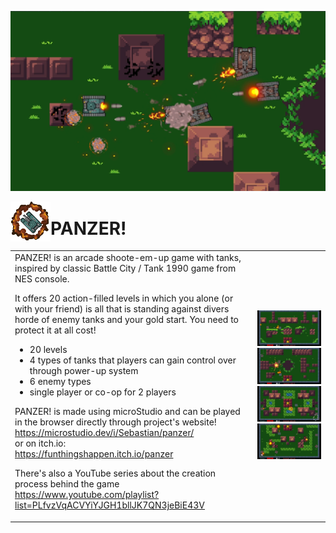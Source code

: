 <p>
<img src="sprites/poster.png" />
</p>

<p>
<img align="left" src="doc/icon.png" />
<h1>PANZER!</h1>
</p>

<table>
<tr>
  <td>
PANZER! is an arcade shoote-em-up game with tanks, inspired by classic Battle City / Tank 1990 game from NES console.

It offers 20 action-filled levels in which you alone (or with your friend) is all that is standing against divers horde of enemy tanks and your gold start. You need to protect it at all cost!

- 20 levels
- 4 types of tanks that players can gain control over through power-up system
- 6 enemy types
- single player or co-op for 2 players

PANZER! is made using microStudio and can be played in the browser directly through project's website!  
https://microstudio.dev/i/Sebastian/panzer/  
or on itch.io:  
https://funthingshappen.itch.io/panzer  

There's also a YouTube series about the creation process behind the game  
https://www.youtube.com/playlist?list=PLfvzVqACVYiYJGH1bllJK7QN3jeBiE43V
  </td>
  <td>
<img src="doc/screen1.jpg" width="320" />
<img src="doc/screen2.jpg" width="320" />
<img src="doc/screen4.jpg" width="320" />
<img src="doc/screen5.jpg" width="320" />
  </td>
</tr>
</table>
